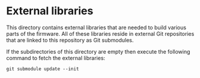 # External libraries

This directory contains external libraries that are needed to build various parts of the firmware. All of these libraries reside in external Git repositories that are linked to this repository as Git submodules.

If the subdirectories of this directory are empty then execute the following command to fetch the external libraries:

`git submodule update --init`
